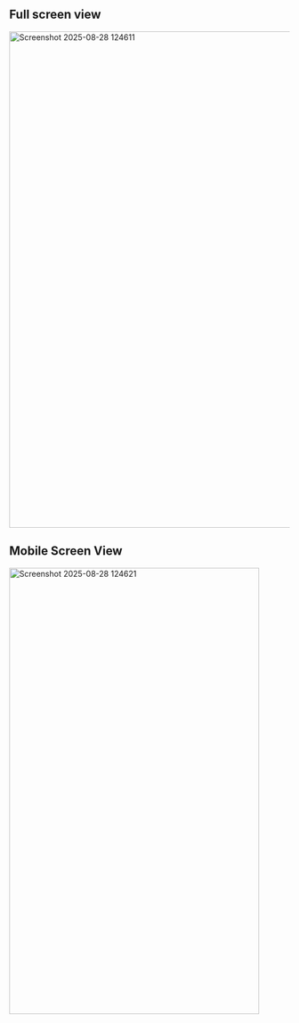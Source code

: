 ## Full screen view
<img width="1914" height="892" alt="Screenshot 2025-08-28 124611" src="https://github.com/user-attachments/assets/49345b3d-5cef-4343-bb30-7f6e884b63e5" />


## Mobile Screen View
<img width="449" height="802" alt="Screenshot 2025-08-28 124621" src="https://github.com/user-attachments/assets/77b551cd-45f1-4807-89e9-0d5b39b0b460" />
